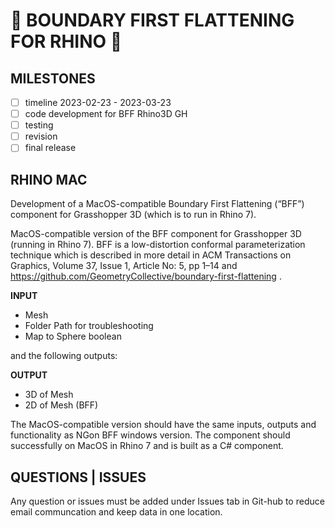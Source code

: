 # 🦏 BOUNDARY FIRST FLATTENING FOR RHINO 🦏

## MILESTONES

- [ ] timeline 2023-02-23 - 2023-03-23
- [ ] code development for BFF Rhino3D GH
- [ ] testing
- [ ] revision
- [ ] final release

## RHINO MAC

Development of a MacOS-compatible Boundary First Flattening (“BFF”) component for Grasshopper 3D (which is to run in Rhino 7).

MacOS-compatible version of the BFF component for Grasshopper 3D (running in Rhino 7). BFF is a low-distortion conformal parameterization technique which is described in more detail in ACM Transactions on Graphics, Volume 37, Issue 1, Article No: 5, pp 1–14 and https://github.com/GeometryCollective/boundary-first-flattening .



**INPUT**
* Mesh
* Folder Path for troubleshooting
* Map to Sphere boolean

and the following outputs:

**OUTPUT**
* 3D of Mesh
* 2D of Mesh (BFF)

The MacOS-compatible version should have the same inputs, outputs and functionality as NGon BFF windows version. The component should  successfully on MacOS in Rhino 7 and is built as a C# component.

## QUESTIONS | ISSUES

Any question or issues must be added under Issues tab in Git-hub to reduce email communcation and keep data in one location.
